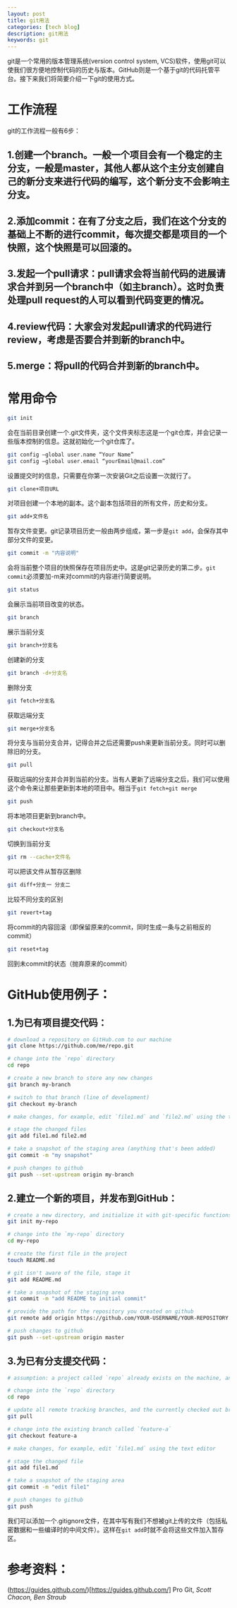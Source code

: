 ```yaml
---
layout: post
title: git用法
categories: [tech blog]
description: git用法
keywords: git
---
```

git是一个常用的版本管理系统(version control system, VCS)软件，使用git可以使我们很方便地控制代码的历史与版本。GitHub则是一个基于git的代码托管平台。接下来我们将简要介绍一下git的使用方式。
# 工作流程
git的工作流程一般有6步：
## 1.创建一个branch。一般一个项目会有一个稳定的主分支，一般是master，其他人都从这个主分支创建自己的新分支来进行代码的编写，这个新分支不会影响主分支。
## 2.添加commit：在有了分支之后，我们在这个分支的基础上不断的进行commit，每次提交都是项目的一个快照，这个快照是可以回滚的。
## 3.发起一个pull请求：pull请求会将当前代码的进展请求合并到另一个branch中（如主branch）。这时负责处理pull request的人可以看到代码变更的情况。
## 4.review代码：大家会对发起pull请求的代码进行review，考虑是否要合并到新的branch中。
## 5.merge：将pull的代码合并到新的branch中。
# 常用命令
```sh
git init
```
会在当前目录创建一个.git文件夹，这个文件夹标志这是一个git仓库，并会记录一些版本控制的信息。这就初始化一个git仓库了。
```sh
git config —global user.name “Your Name”
git config —global user.email “yourEmail@mail.com”
```
设置提交时的信息，只需要在你第一次安装Git之后设置一次就行了。
```sh
git clone+项目URL
```
对项目创建一个本地的副本。这个副本包括项目的所有文件，历史和分支。
```sh
git add+文件名
```
暂存文件变更。git记录项目历史一般由两步组成，第一步是`git add`，会保存其中部分文件的变更。
```sh
git commit -m "内容说明"
```
会将当前整个项目的快照保存在项目历史中。这是git记录历史的第二步。`git commit`必须要加-m来对commit的内容进行简要说明。 
```sh
git status
```
会展示当前项目改变的状态。
```sh
git branch
```
展示当前分支
```sh
git branch+分支名
```
创建新的分支
```sh
git branch -d+分支名
```
删除分支
```sh
git fetch+分支名
```
获取远端分支
```sh
git merge+分支名
```
将分支与当前分支合并，记得合并之后还需要push来更新当前分支。同时可以删除旧的分支。
```sh
git pull
```
获取远端的分支并合并到当前的分支。当有人更新了远端分支之后，我们可以使用这个命令来让那些更新到本地的项目中。相当于`git fetch+git merge`
```sh
git push
```
将本地项目更新到branch中。
```sh
git checkout+分支名
```
切换到当前分支
```sh
git rm --cache+文件名
```
可以把该文件从暂存区删除
```sh
git diff+分支一 分支二
```
比较不同分支的区别
```sh
git revert+tag
```
将commit的内容回滚（即保留原来的commit，同时生成一条与之前相反的commit）
```sh
git reset+tag
```
回到未commit的状态（抛弃原来的commit）
# GitHub使用例子：
## 1.为已有项目提交代码：
```sh
# download a repository on GitHub.com to our machine
git clone https://github.com/me/repo.git

# change into the `repo` directory
cd repo

# create a new branch to store any new changes
git branch my-branch

# switch to that branch (line of development)
git checkout my-branch

# make changes, for example, edit `file1.md` and `file2.md` using the text editor

# stage the changed files
git add file1.md file2.md

# take a snapshot of the staging area (anything that's been added)
git commit -m "my snapshot"

# push changes to github
git push --set-upstream origin my-branch
```
## 2.建立一个新的项目，并发布到GitHub：
```sh
# create a new directory, and initialize it with git-specific functions
git init my-repo

# change into the `my-repo` directory
cd my-repo

# create the first file in the project
touch README.md

# git isn't aware of the file, stage it
git add README.md

# take a snapshot of the staging area
git commit -m "add README to initial commit"

# provide the path for the repository you created on github
git remote add origin https://github.com/YOUR-USERNAME/YOUR-REPOSITORY.git

# push changes to github
git push --set-upstream origin master
```
## 3.为已有分支提交代码：
```sh
# assumption: a project called `repo` already exists on the machine, and a new branch has been pushed to GitHub.com since the last time changes were made locally

# change into the `repo` directory
cd repo

# update all remote tracking branches, and the currently checked out branch
git pull

# change into the existing branch called `feature-a`
git checkout feature-a

# make changes, for example, edit `file1.md` using the text editor

# stage the changed file
git add file1.md

# take a snapshot of the staging area
git commit -m "edit file1"

# push changes to github
git push
```
我们可以添加一个.gitignore文件，在其中写有我们不想被git上传的文件（包括私密数据和一些编译时的中间文件）。这样在`git add`时就不会将这些文件加入暂存区。
# 参考资料：
(https://guides.github.com/)[https://guides.github.com/]
Pro Git, *Scott Chacon, Ben Straub*
